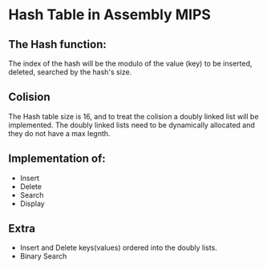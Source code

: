 # Hash Table in Assembly MIPS
## The Hash function:
  The index of the hash will be the modulo of the value (key) to be inserted, deleted, searched by the hash's size. 

## Colision 
 The Hash table size is 16, and to treat the colision a doubly linked list will be implemented. 
 The doubly linked lists need to be dynamically allocated and they do not have a max legnth. 
 
## Implementation of:
  * Insert
  * Delete 
  * Search 
  * Display 
  
## Extra 
 * Insert and Delete keys(values) ordered into the doubly lists. 
 * Binary Search 
 




